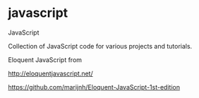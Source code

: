 javascript
==========

JavaScript

Collection of JavaScript code for various projects and tutorials.

Eloquent JavaScript from

http://eloquentjavascript.net/

https://github.com/marijnh/Eloquent-JavaScript-1st-edition
